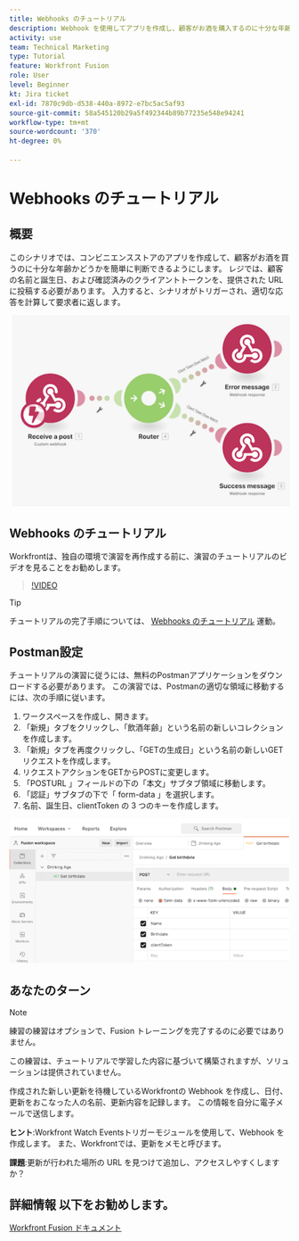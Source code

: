 ```yaml
---
title: Webhooks のチュートリアル
description: Webhook を使用してアプリを作成し、顧客がお酒を購入するのに十分な年齢かどうかを判断する方法を説明します ( [!DNL Adobe Workfront Fusion].
activity: use
team: Technical Marketing
type: Tutorial
feature: Workfront Fusion
role: User
level: Beginner
kt: Jira ticket
exl-id: 7870c9db-d538-440a-8972-e7bc5ac5af93
source-git-commit: 58a545120b29a5f492344b89b77235e548e94241
workflow-type: tm+mt
source-wordcount: '370'
ht-degree: 0%

---
```


# Webhooks のチュートリアル

## 概要

このシナリオでは、コンビニエンスストアのアプリを作成して、顧客がお酒を買うのに十分な年齢かどうかを簡単に判断できるようにします。 レジでは、顧客の名前と誕生日、および確認済みのクライアントトークンを、提供された URL に投稿する必要があります。 入力すると、シナリオがトリガーされ、適切な応答を計算して要求者に返します。

![スイッチモジュールを使用した画像](assets/beyond-basic-modules-5.png)

## Webhooks のチュートリアル

Workfrontは、独自の環境で演習を再作成する前に、演習のチュートリアルのビデオを見ることをお勧めします。

>[!VIDEO](https://video.tv.adobe.com/v/335292/?quality=12)

>[!TIP]
>
>チュートリアルの完了手順については、 [Webhooks のチュートリアル](https://experienceleague.adobe.com/docs/workfront-learn/tutorials-workfront/fusion/exercises/webhooks.html?lang=en) 運動。

## Postman設定

チュートリアルの演習に従うには、無料のPostmanアプリケーションをダウンロードする必要があります。 この演習では、Postmanの適切な領域に移動するには、次の手順に従います。

1. ワークスペースを作成し、開きます。
1. 「新規」タブをクリックし、「飲酒年齢」という名前の新しいコレクションを作成します。
1. 「新規」タブを再度クリックし、「GETの生成日」という名前の新しいGETリクエストを作成します。
1. リクエストアクションをGETからPOSTに変更します。
1. 「POSTURL 」フィールドの下の「本文」サブタブ領域に移動します。
1. 「認証」サブタブの下で「 form-data 」を選択します。
1. 名前、誕生日、clientToken の 3 つのキーを作成します。

![スイッチモジュールを使用した画像](assets/beyond-basic-modules-6.png)

## あなたのターン

>[!NOTE]
>
>練習の練習はオプションで、Fusion トレーニングを完了するのに必要ではありません。

この練習は、チュートリアルで学習した内容に基づいて構築されますが、ソリューションは提供されていません。

作成された新しい更新を待機しているWorkfrontの Webhook を作成し、日付、更新をおこなった人の名前、更新内容を記録します。 この情報を自分に電子メールで送信します。

**ヒント**:Workfront Watch Eventsトリガーモジュールを使用して、Webhook を作成します。 また、Workfrontでは、更新をメモと呼びます。

**課題**:更新が行われた場所の URL を見つけて追加し、アクセスしやすくしますか？


## 詳細情報 以下をお勧めします。

[Workfront Fusion ドキュメント](https://experienceleague.adobe.com/docs/workfront/using/adobe-workfront-fusion/workfront-fusion-2.html?lang=en)
